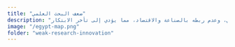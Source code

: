 ```yaml
--- 
title: "ضعف البحث العلمي" 
description: "ضعف الإنفاق على البحث العلمي، وعدم ربطه بالصناعة والاقتصاد، مما يؤدي إلى تأخر الابتكار." 
image: "/egypt-map.png" 
folder: "weak-research-innovation" 
--- 
```

